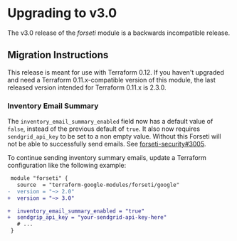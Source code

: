 # Upgrading to v3.0

The v3.0 release of the *forseti* module is a backwards incompatible
release.

## Migration Instructions

This release is meant for use with Terraform 0.12. If you haven't upgraded and
need a Terraform 0.11.x-compatible version of this module, the last released
version intended for Terraform 0.11.x is 2.3.0.


### Inventory Email Summary

The `inventory_email_summary_enabled` field now has a default value of `false`,
instead of the previous default of `true`. It also now requires
`sendgrid_api_key` to be set to a non empty value. Without this Forseti will
not be able to successfully send emails. See
[forseti-security#3005](https://github.com/forseti-security/forseti-security/issues/3005).

To continue sending inventory summary emails, update a Terraform
configuration like the following example:

```diff
 module "forseti" {
   source  = "terraform-google-modules/forseti/google"
-  version = "~> 2.0"
+  version = "~> 3.0"

+  inventory_email_summary_enabled = "true"
+  sendgrip_api_key = "your-sendgrid-api-key-here"
   # ...
 }
```

